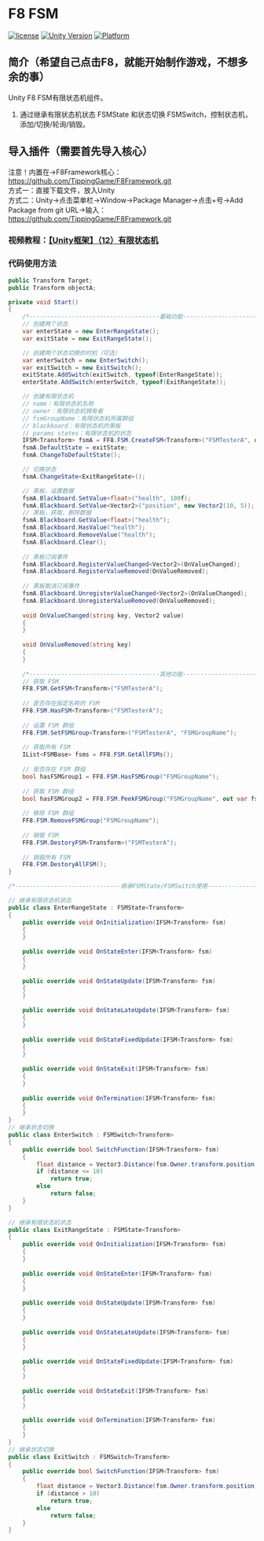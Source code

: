 # F8 FSM

[![license](http://img.shields.io/badge/license-MIT-green.svg)](https://opensource.org/licenses/MIT) 
[![Unity Version](https://img.shields.io/badge/unity-2021|2022|2023|6000-blue)](https://unity.com) 
[![Platform](https://img.shields.io/badge/platform-Win%20%7C%20Android%20%7C%20iOS%20%7C%20Mac%20%7C%20Linux%20%7C%20WebGL-orange)]() 

## 简介（希望自己点击F8，就能开始制作游戏，不想多余的事）
Unity F8 FSM有限状态机组件。
1. 通过继承有限状态机状态 FSMState 和状态切换 FSMSwitch，控制状态机，添加/切换/轮询/销毁。

## 导入插件（需要首先导入核心）
注意！内置在->F8Framework核心：https://github.com/TippingGame/F8Framework.git  
方式一：直接下载文件，放入Unity  
方式二：Unity->点击菜单栏->Window->Package Manager->点击+号->Add Package from git URL->输入：https://github.com/TippingGame/F8Framework.git  

### 视频教程：[【Unity框架】（12）有限状态机](https://www.bilibili.com/video/BV1ds6fYwEGf)

### 代码使用方法
```C#
public Transform Target;
public Transform objectA;

private void Start()
{
    /*-------------------------------------基础功能-------------------------------------*/
    // 创建两个状态
    var enterState = new EnterRangeState();
    var exitState = new ExitRangeState();

    // 创建两个状态切换的时机（可选）
    var enterSwitch = new EnterSwitch();
    var exitSwitch = new ExitSwitch();
    exitState.AddSwitch(exitSwitch, typeof(EnterRangeState));
    enterState.AddSwitch(enterSwitch, typeof(ExitRangeState));

    // 创建有限状态机
    // name：有限状态机名称
    // owner：有限状态机拥有者
    // fsmGroupName：有限状态机所属群组
    // blackboard：有限状态机的黑板
    // params states：有限状态机的状态
    IFSM<Transform> fsmA = FF8.FSM.CreateFSM<Transform>("FSMTesterA", objectA, "FSMGroupName", new Blackboard(), exitState, enterState);
    fsmA.DefaultState = exitState;
    fsmA.ChangeToDefaultState();

    // 切换状态
    fsmA.ChangeState<ExitRangeState>();

    // 黑板，设置数据
    fsmA.Blackboard.SetValue<float>("health", 100f);
    fsmA.Blackboard.SetValue<Vector2>("position", new Vector2(10, 5));
    // 黑板，获取、删除数据
    fsmA.Blackboard.GetValue<float>("health");
    fsmA.Blackboard.HasValue("health");
    fsmA.Blackboard.RemoveValue("health");
    fsmA.Blackboard.Clear();
    
    // 黑板订阅事件
    fsmA.Blackboard.RegisterValueChanged<Vector2>(OnValueChanged);
    fsmA.Blackboard.RegisterValueRemoved(OnValueRemoved);
    
    // 黑板取消订阅事件
    fsmA.Blackboard.UnregisterValueChanged<Vector2>(OnValueChanged);
    fsmA.Blackboard.UnregisterValueRemoved(OnValueRemoved);
    
    void OnValueChanged(string key, Vector2 value)
    {
    }
    
    void OnValueRemoved(string key)
    {
    }
    
    /*-------------------------------------其他功能-------------------------------------*/
    // 获取 FSM
    FF8.FSM.GetFSM<Transform>("FSMTesterA");
    
    // 是否存在指定名称的 FSM
    FF8.FSM.HasFSM<Transform>("FSMTesterA");
    
    // 设置 FSM 群组
    FF8.FSM.SetFSMGroup<Transform>("FSMTesterA", "FSMGroupName");
    
    // 获取所有 FSM
    IList<FSMBase> fsms = FF8.FSM.GetAllFSMs();
    
    // 是否存在 FSM 群组
    bool hasFSMGroup1 = FF8.FSM.HasFSMGroup("FSMGroupName");
    
    // 获取 FSM 群组
    bool hasFSMGroup2 = FF8.FSM.PeekFSMGroup("FSMGroupName", out var fsmGroup);
    
    // 移除 FSM 群组
    FF8.FSM.RemoveFSMGroup("FSMGroupName");
    
    // 销毁 FSM
    FF8.FSM.DestoryFSM<Transform>("FSMTesterA");
    
    // 销毁所有 FSM
    FF8.FSM.DestoryAllFSM();
}

/*------------------------------继承FSMState/FSMSwitch使用------------------------------*/

// 继承有限状态机状态
public class EnterRangeState : FSMState<Transform>
{
    public override void OnInitialization(IFSM<Transform> fsm)
    {
    }
    
    public override void OnStateEnter(IFSM<Transform> fsm)
    {
    }
    
    public override void OnStateUpdate(IFSM<Transform> fsm)
    {
    }
    
    public override void OnStateLateUpdate(IFSM<Transform> fsm)
    {
    }
    
    public override void OnStateFixedUpdate(IFSM<Transform> fsm)
    {
    }
    
    public override void OnStateExit(IFSM<Transform> fsm)
    {
    }
    
    public override void OnTermination(IFSM<Transform> fsm)
    {
    }
}
// 继承状态切换
public class EnterSwitch : FSMSwitch<Transform>
{
    public override bool SwitchFunction(IFSM<Transform> fsm)
    {
        float distance = Vector3.Distance(fsm.Owner.transform.position, DemoFSM.Instance.Target.position);
        if (distance <= 10)
            return true;
        else
            return false;
    }
}

// 继承有限状态机状态
public class ExitRangeState : FSMState<Transform>
{
    public override void OnInitialization(IFSM<Transform> fsm)
    {
    }
    
    public override void OnStateEnter(IFSM<Transform> fsm)
    {
    }
    
    public override void OnStateUpdate(IFSM<Transform> fsm)
    {
    }
    
    public override void OnStateLateUpdate(IFSM<Transform> fsm)
    {
    }
    
    public override void OnStateFixedUpdate(IFSM<Transform> fsm)
    {
    }
    
    public override void OnStateExit(IFSM<Transform> fsm)
    {
    }
    
    public override void OnTermination(IFSM<Transform> fsm)
    {
    }
}
// 继承状态切换
public class ExitSwitch : FSMSwitch<Transform>
{
    public override bool SwitchFunction(IFSM<Transform> fsm)
    {
        float distance = Vector3.Distance(fsm.Owner.transform.position, DemoFSM.Instance.Target.position);
        if (distance > 10)
            return true;
        else
            return false;
    }
}
```


